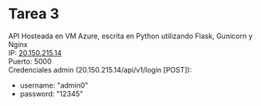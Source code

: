 # Tarea 3

API Hosteada en VM Azure, escrita en Python utilizando Flask, Gunicorn y Nginx\
IP: [20.150.215.14](20.150.215.14)\
Puerto: 5000\
Credenciales admin (20.150.215.14/api/v1/login \[POST\]):
- username: "admin0"
- password: "12345"

